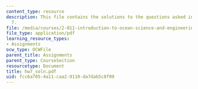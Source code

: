 ```yaml
---
content_type: resource
description: This file contains the solutions to the questions asked in the homework
  7.
file: /media/courses/2-011-introduction-to-ocean-science-and-engineering-spring-2006/fcc6a7054a11caa29110da7dab5c8f09_hw7_soln.pdf
file_type: application/pdf
learning_resource_types:
- Assignments
ocw_type: OCWFile
parent_title: Assignments
parent_type: CourseSection
resourcetype: Document
title: hw7_soln.pdf
uid: fcc6a705-4a11-caa2-9110-da7dab5c8f09
---
```

